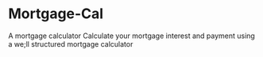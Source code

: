 # Mortgage-Cal
A mortgage calculator
Calculate your mortgage interest and payment using a we;ll structured  mortgage calculator
